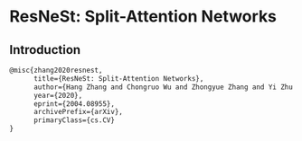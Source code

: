 # ResNeSt: Split-Attention Networks

## Introduction

<!-- [ALGORITHM] -->

```latex
@misc{zhang2020resnest,
      title={ResNeSt: Split-Attention Networks},
      author={Hang Zhang and Chongruo Wu and Zhongyue Zhang and Yi Zhu and Haibin Lin and Zhi Zhang and Yue Sun and Tong He and Jonas Mueller and R. Manmatha and Mu Li and Alexander Smola},
      year={2020},
      eprint={2004.08955},
      archivePrefix={arXiv},
      primaryClass={cs.CV}
}
```
